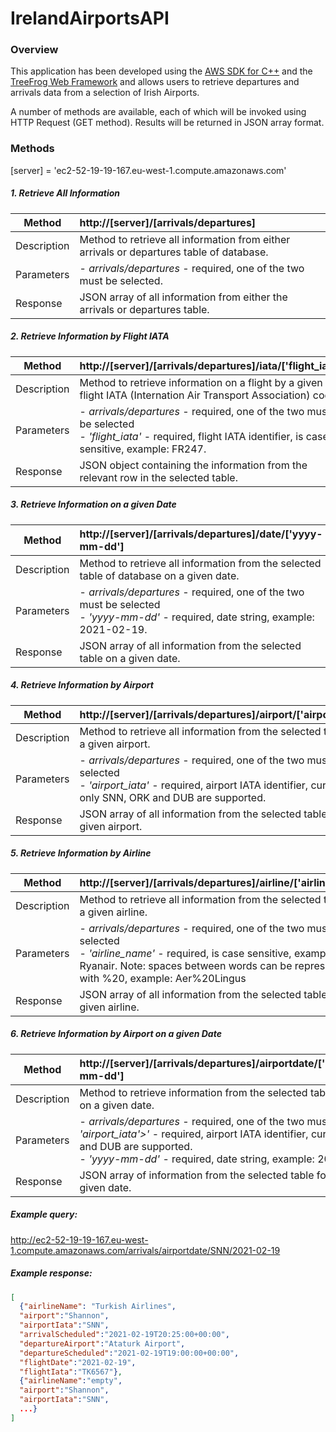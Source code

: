 # IrelandAirportsAPI

### Overview
This application has been developed using the 
[AWS SDK for C++](https://aws.amazon.com/sdk-for-cpp/) and the 
[TreeFrog Web Framework](https://www.treefrogframework.org) 
and allows users to retrieve departures and arrivals data from a selection of Irish Airports.

A number of methods are available, each of which will be invoked using HTTP Request (GET method).
Results will be returned in JSON array format.

### Methods
[server] = 'ec2-52-19-19-167.eu-west-1.compute.amazonaws.com'
##### 1. Retrieve All Information
| Method      | http://[server]/[arrivals/departures]                                                     |
|----------   |:------------------------------------------------------------------------------------------|
| Description | Method to retrieve all information from either arrivals or departures table of database.  |
| Parameters  | -   *arrivals/departures* - required, one of the two must be selected.                    |
| Response    | JSON array of all information from either the arrivals or departures table.               |

##### 2. Retrieve Information by Flight IATA
| Method      | http://[server]/[arrivals/departures]/iata/['flight_iata']                                |
|----------   |:------------------------------------------------------------------------------------------|
| Description | Method to retrieve information on a flight by a given flight IATA (Internation Air Transport Association) code. |
| Parameters  | -   *arrivals/departures* - required, one of the two must be selected <br> - *'flight_iata'* - required, flight IATA identifier, is case sensitive, example: FR247. |
| Response    | JSON object containing the information from the relevant row in the selected table. |

##### 3. Retrieve Information on a given Date
| Method      | http://[server]/[arrivals/departures]/date/['yyyy-mm-dd']                                 |
|----------   |:------------------------------------------------------------------------------------------|
| Description | Method to retrieve all information from the selected table of database on a given date.   |
| Parameters  | -   *arrivals/departures* - required, one of the two must be selected <br> - *'yyyy-mm-dd'* - required, date string, example: 2021-02-19. |
| Response    | JSON array of all information from the selected table on a given date.                    |

##### 4. Retrieve Information by Airport
| Method      | http://[server]/[arrivals/departures]/airport/['airport_iata']                            |
|----------   |:------------------------------------------------------------------------------------------|
| Description | Method to retrieve all information from the selected table for a given airport.           |
| Parameters  | -   *arrivals/departures* - required, one of the two must be selected <br> - *'airport_iata'* - required, airport IATA identifier, currently only SNN, ORK and DUB are supported. |
| Response    | JSON array of all information from the selected table for a given airport.                |

##### 5. Retrieve Information by Airline
| Method      | http://[server]/[arrivals/departures]/airline/['airline_name']                            |
|----------   |:------------------------------------------------------------------------------------------|
| Description | Method to retrieve all information from the selected table for a given airline.           |
| Parameters  | -   *arrivals/departures* - required, one of the two must be selected <br> - *'airline_name'* - required, is case sensitive, example: Ryanair. Note: spaces between words can be represented with %20, example: Aer%20Lingus |
| Response    | JSON array of all information from the selected table for a given airline.                |

##### 6. Retrieve Information by Airport on a given Date
| Method      | http://[server]/[arrivals/departures]/airportdate/['airport_iata']/['yyyy-mm-dd']                                                     |
|----------   |:------------------------------------------------------------------------------------------|
| Description | Method to retrieve information from the selected table for a given airport on a given date. |
| Parameters  | -   *arrivals/departures* - required, one of the two must be selected <br> *'airport_iata'>'* - required, airport IATA identifier, currently only SNN, ORK and DUB are supported. <br> - *'yyyy-mm-dd'* - required, date string, example: 2021-02-19. |
| Response    | JSON array of information from the selected table for a given airport on a given date.    |

##### Example query:
http://ec2-52-19-19-167.eu-west-1.compute.amazonaws.com/arrivals/airportdate/SNN/2021-02-19

##### Example response:
```json
[
  {"airlineName": "Turkish Airlines",
  "airport":"Shannon",
  "airportIata":"SNN",
  "arrivalScheduled":"2021-02-19T20:25:00+00:00",
  "departureAirport":"Ataturk Airport",
  "departureScheduled":"2021-02-19T19:00:00+00:00",
  "flightDate":"2021-02-19",
  "flightIata":"TK6567"},
  {"airlineName":"empty",
  "airport":"Shannon",
  "airportIata":"SNN",
  ...}
]
```

